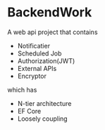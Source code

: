 # BackendWork
A web api project that contains
 * Notificatier
 * Scheduled Job
 * Authorization(JWT)
 * External APIs
 * Encryptor

which has 
 * N-tier architecture
 * EF Core
 * Loosely coupling
